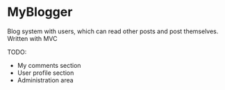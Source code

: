 # MyBlogger
Blog system with users, which can read other posts and post themselves. Written with MVC

TODO:
- My comments section
- User profile section
- Administration area
